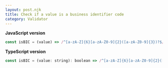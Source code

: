 ```yaml
---
layout: post.njk
title: Check if a value is a business identifier code
category: Validator
---
```


**JavaScript version**

```js
const isBIC = (value) => /^[a-zA-Z]{6}[a-zA-Z0-9]{2}([a-zA-Z0-9]{3})?$/.test(value);
```

**TypeScript version**

```js
const isBIC = (value: string): boolean => /^[a-zA-Z]{6}[a-zA-Z0-9]{2}([a-zA-Z0-9]{3})?$/.test(value);
```
